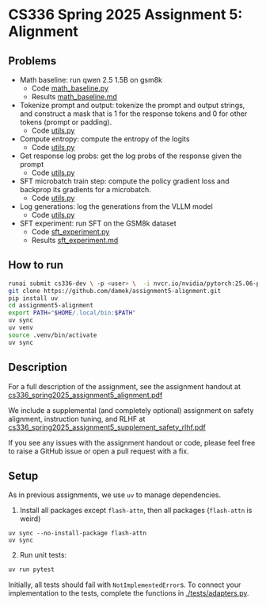 # CS336 Spring 2025 Assignment 5: Alignment

## Problems

- Math baseline: run qwen 2.5 1.5B on gsm8k
    - Code [math_baseline.py](./cs336_alignment/math_baseline.py)
    - Results [math_baseline.md](./cs336_alignment/outputs/math_baseline.md)
- Tokenize prompt and output: tokenize the prompt and output strings, and construct a mask that is 1 for the response tokens and 0 for other tokens (prompt or padding).
    - Code [utils.py](./cs336_alignment/utils.py)
- Compute entropy: compute the entropy of the logits
    - Code [utils.py](./cs336_alignment/utils.py)
- Get response log probs: get the log probs of the response given the prompt
    - Code [utils.py](./cs336_alignment/utils.py)
- SFT microbatch train step: compute the policy gradient loss and backprop its gradients for a microbatch.
    - Code [utils.py](./cs336_alignment/utils.py)
- Log generations: log the generations from the VLLM model
    - Code [utils.py](./cs336_alignment/utils.py)
- SFT experiment: run SFT on the GSM8k dataset
    - Code [sft_experiment.py](./cs336_alignment/sft_experiment.py)
    - Results [sft_experiment.md](./cs336_alignment/outputs/sft_experiment.md)

## How to run

```bash 
runai submit cs336-dev \ -p <user> \  -i nvcr.io/nvidia/pytorch:25.06-py3 \  -g 1 --interactive --attach \  --command -- bash # replace -g 1 with -g 4 for 4 GPUs.
git clone https://github.com/damek/assignment5-alignment.git
pip install uv
cd assignment5-alignment
export PATH="$HOME/.local/bin:$PATH"
uv sync
uv venv
source .venv/bin/activate
uv sync
```

## Description

For a full description of the assignment, see the assignment handout at
[cs336_spring2025_assignment5_alignment.pdf](./cs336_spring2025_assignment5_alignment.pdf)

We include a supplemental (and completely optional) assignment on safety alignment, instruction tuning, and RLHF at [cs336_spring2025_assignment5_supplement_safety_rlhf.pdf](./cs336_spring2025_assignment5_supplement_safety_rlhf.pdf)

If you see any issues with the assignment handout or code, please feel free to
raise a GitHub issue or open a pull request with a fix.

## Setup

As in previous assignments, we use `uv` to manage dependencies.

1. Install all packages except `flash-attn`, then all packages (`flash-attn` is weird)
```
uv sync --no-install-package flash-attn
uv sync
```

2. Run unit tests:

``` sh
uv run pytest
```

Initially, all tests should fail with `NotImplementedError`s.
To connect your implementation to the tests, complete the
functions in [./tests/adapters.py](./tests/adapters.py).

